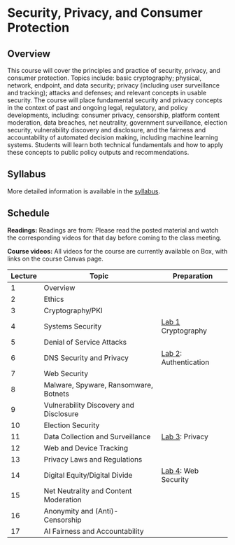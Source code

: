 # Security, Privacy, and Consumer Protection

## Overview

This course will cover the principles and practice of security, privacy,
and consumer protection. Topics include: basic cryptography; physical,
network, endpoint, and data security; privacy (including user
surveillance and tracking); attacks and defenses; and relevant concepts
in usable security. The course will place fundamental security and
privacy concepts in the context of past and ongoing legal, regulatory,
and policy developments, including: consumer privacy, censorship,
platform content moderation, data breaches, net neutrality, government
surveillance, election security, vulnerability discovery and disclosure,
and the fairness and accountability of automated decision making,
including machine learning systems. Students will learn both technical
fundamentals and how to apply these concepts to public policy outputs
and recommendations.

## Syllabus

More detailed information is available in the [syllabus](syllabus.md).

## Schedule

**Readings:** Readings are from: Please read the posted material and
watch the corresponding videos for that day before coming to the class
meeting.

**Course videos:** All videos for the course are currently available on
Box, with links on the course Canvas page.

| Lecture | Topic                                  | Preparation                                 |
|---------|----------------------------------------|---------------------------------------------|
| 1       | Overview                               |                                             |
| 2       | Ethics                                 |                                             |
| 3       | Cryptography/PKI                       |                                             |
| 4       | Systems Security                       | [Lab 1](assignments/pki.md) Cryptography    |
| 5       | Denial of Service Attacks              |                                             |
| 6       | DNS Security and Privacy               | [Lab 2](assignments/api.md): Authentication |
| 7       | Web Security                           |                                             |
| 8       | Malware, Spyware, Ransomware, Botnets  |                                             |
| 9       | Vulnerability Discovery and Disclosure |                                             |
| 10      | Election Security                      |                                             |
| 11      | Data Collection and Surveillance       | [Lab 3](assignents/privacy.md): Privacy     |
| 12      | Web and Device Tracking                |                                             |
| 13      | Privacy Laws and Regulations           |                                             |
| 14      | Digital Equity/Digital Divide          | [Lab 4](assignments/web.md): Web Security   |
| 15      | Net Neutrality and Content Moderation  |                                             |
| 16      | Anonymity and (Anti)-Censorship        |                                             |
| 17      | AI Fairness and Accountability         |                                             |
